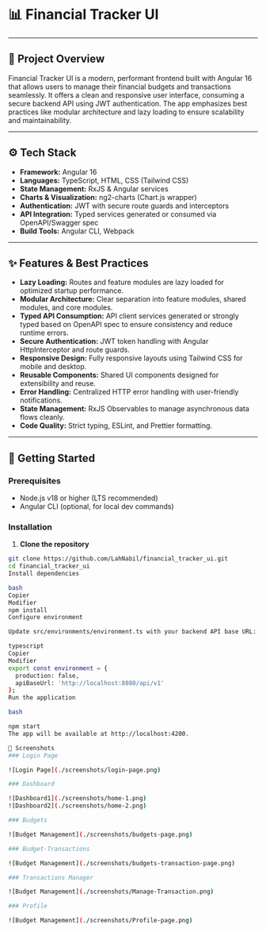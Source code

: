 # 📊 Financial Tracker UI

---

## 📝 Project Overview

Financial Tracker UI is a modern, performant frontend built with Angular 16 that allows users to manage their financial budgets and transactions seamlessly. It offers a clean and responsive user interface, consuming a secure backend API using JWT authentication. The app emphasizes best practices like modular architecture and lazy loading to ensure scalability and maintainability.

---

## ⚙️ Tech Stack

- **Framework:** Angular 16
- **Languages:** TypeScript, HTML, CSS (Tailwind CSS)
- **State Management:** RxJS & Angular services
- **Charts & Visualization:** ng2-charts (Chart.js wrapper)
- **Authentication:** JWT with secure route guards and interceptors
- **API Integration:** Typed services generated or consumed via OpenAPI/Swagger spec
- **Build Tools:** Angular CLI, Webpack

---

## ✨ Features & Best Practices

- **Lazy Loading:** Routes and feature modules are lazy loaded for optimized startup performance.
- **Modular Architecture:** Clear separation into feature modules, shared modules, and core modules.
- **Typed API Consumption:** API client services generated or strongly typed based on OpenAPI spec to ensure consistency and reduce runtime errors.
- **Secure Authentication:** JWT token handling with Angular HttpInterceptor and route guards.
- **Responsive Design:** Fully responsive layouts using Tailwind CSS for mobile and desktop.
- **Reusable Components:** Shared UI components designed for extensibility and reuse.
- **Error Handling:** Centralized HTTP error handling with user-friendly notifications.
- **State Management:** RxJS Observables to manage asynchronous data flows cleanly.
- **Code Quality:** Strict typing, ESLint, and Prettier formatting.

---

## 🚀 Getting Started

### Prerequisites

- Node.js v18 or higher (LTS recommended)
- Angular CLI (optional, for local dev commands)

### Installation

1. **Clone the repository**

```bash
git clone https://github.com/LahNabil/financial_tracker_ui.git
cd financial_tracker_ui
Install dependencies

bash
Copier
Modifier
npm install
Configure environment

Update src/environments/environment.ts with your backend API base URL:

typescript
Copier
Modifier
export const environment = {
  production: false,
  apiBaseUrl: 'http://localhost:8080/api/v1'
};
Run the application

bash

npm start
The app will be available at http://localhost:4200.

📸 Screenshots
### Login Page

![Login Page](./screenshots/login-page.png)

### Dashboard

![Dashboard1](./screenshots/home-1.png)
![Dashboard2](./screenshots/home-2.png)

### Budgets

![Budget Management](./screenshots/budgets-page.png)

### Budget-Transactions

![Budget Management](./screenshots/budgets-transaction-page.png)

### Transactions Manager

![Budget Management](./screenshots/Manage-Transaction.png)

### Profile

![Budget Management](./screenshots/Profile-page.png)
